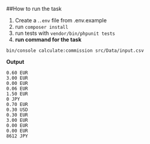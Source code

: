##How to run the task
    
  1. Create a .`.env` file from .env.example
  2. run `composer install`
  3. run tests with `vendor/bin/phpunit tests`
  3. **run command for the task**
     
    bin/console calculate:commission src/Data/input.csv
   
   **Output**
   
    0.60 EUR
    3.00 EUR
    0.00 EUR
    0.06 EUR
    1.50 EUR
    0 JPY
    0.70 EUR
    0.30 USD
    0.30 EUR
    3.00 EUR
    0.00 EUR
    0.00 EUR
    8612 JPY

